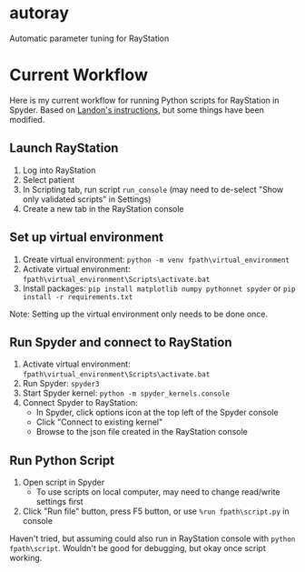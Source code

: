 # autoray
Automatic parameter tuning for RayStation

# Current Workflow

Here is my current workflow for running Python scripts for RayStation in Spyder.
Based on [Landon's instructions](https://github.com/kels271828/autoray/blob/master/Raystation%20Virtual%20Environment.docx), but some things have been modified.

## Launch RayStation
1. Log into RayStation
2. Select patient
3. In Scripting tab, run script `run_console` (may need to de-select "Show only validated scripts" in Settings)
4. Create a new tab in the RayStation console

## Set up virtual environment

1. Create virtual environment: ``python -m venv fpath\virtual_environment``
2. Activate virtual environment: ``fpath\virtual_environment\Scripts\activate.bat``
3. Install packages: ``pip install matplotlib numpy pythonnet spyder`` or ``pip install -r requirements.txt``

Note: Setting up the virtual environment only needs to be done once.

## Run Spyder and connect to RayStation
1. Activate virtual environment: ``fpath\virtual_environment\Scripts\activate.bat``
2. Run Spyder: ``spyder3``
3. Start Spyder kernel: ``python -m spyder_kernels.console``
4. Connect Spyder to RayStation:
    * In Spyder, click options icon at the top left of the Spyder console
    * Click "Connect to existing kernel"
    * Browse to the json file created in the RayStation console
    
## Run Python Script
1. Open script in Spyder
    * To use scripts on local computer, may need to change read/write settings first
2. Click "Run file" button, press F5 button, or use ``%run fpath\script.py`` in console

Haven't tried, but assuming could also run in RayStation console with ``python fpath\script``.
Wouldn't be good for debugging, but okay once script working.
